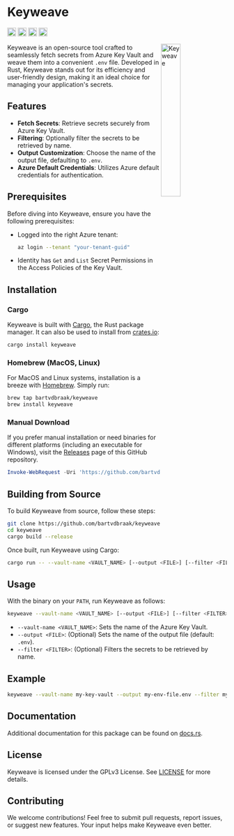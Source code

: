 # Keyweave

[<img alt="github" src="https://img.shields.io/badge/github-bartvdbraak/keyweave-8da0cb?style=for-the-badge&labelColor=555555&logo=github" height="20">](https://github.com/bartvdbraak/keyweave)
[<img alt="crates.io" src="https://img.shields.io/crates/v/keyweave.svg?style=for-the-badge&color=fc8d62&logo=rust" height="20">](https://crates.io/crates/keyweave)
[<img alt="docs.rs" src="https://img.shields.io/badge/docs.rs-keyweave-66c2a5?style=for-the-badge&labelColor=555555&logo=docs.rs" height="20">](https://docs.rs/keyweave)
[<img alt="build status" src="https://img.shields.io/github/actions/workflow/status/bartvdbraak/keyweave/checks.yml?style=for-the-badge" height="20">](https://github.com/bartvdbraak/keyweave/actions/workflows/checks.yml)

<img align="right" src="https://github.com/bartvdbraak/keyweave/assets/3996360/5461f53a-5cef-4bde-908a-b8d3bc1c71c5" alt="Keyweave" width="30%">

Keyweave is an open-source tool crafted to seamlessly fetch secrets from Azure Key Vault and weave them into a convenient `.env` file. Developed in Rust, Keyweave stands out for its efficiency and user-friendly design, making it an ideal choice for managing your application's secrets.

## Features

- **Fetch Secrets**: Retrieve secrets securely from Azure Key Vault.
- **Filtering**: Optionally filter the secrets to be retrieved by name.
- **Output Customization**: Choose the name of the output file, defaulting to `.env`.
- **Azure Default Credentials**: Utilizes Azure default credentials for authentication.

## Prerequisites

Before diving into Keyweave, ensure you have the following prerequisites:

- Logged into the right Azure tenant:

  ```bash
  az login --tenant "your-tenant-guid"
  ```

- Identity has `Get` and `List` Secret Permissions in the Access Policies of the Key Vault.

## Installation 

### Cargo

Keyweave is built with [Cargo](https://doc.rust-lang.org/cargo/), the Rust package manager. It can also be used to install from [crates.io](https://crates.io/crates/keyweave):

```bash
cargo install keyweave
```

### Homebrew (MacOS, Linux)

For MacOS and Linux systems, installation is a breeze with [Homebrew](https://brew.sh/). Simply run:

```bash
brew tap bartvdbraak/keyweave
brew install keyweave
```

### Manual Download

If you prefer manual installation or need binaries for different platforms (including an executable for Windows), visit the [Releases](/releases) page of this GitHub repository.

```powershell
Invoke-WebRequest -Uri 'https://github.com/bartvdbraak/keyweave/releases/latest/download/keyweave.exe' -OutFile 'keyweave.exe'
```

## Building from Source

To build Keyweave from source, follow these steps:

```sh
git clone https://github.com/bartvdbraak/keyweave.git
cd keyweave
cargo build --release
```

Once built, run Keyweave using Cargo:

```sh
cargo run -- --vault-name <VAULT_NAME> [--output <FILE>] [--filter <FILTER>]
```

## Usage

With the binary on your `PATH`, run Keyweave as follows:

```sh
keyweave --vault-name <VAULT_NAME> [--output <FILE>] [--filter <FILTER>]
```

- `--vault-name <VAULT_NAME>`: Sets the name of the Azure Key Vault.
- `--output <FILE>`: (Optional) Sets the name of the output file (default: `.env`).
- `--filter <FILTER>`: (Optional) Filters the secrets to be retrieved by name.

## Example

```sh
keyweave --vault-name my-key-vault --output my-env-file.env --filter my-secret
```

## Documentation

Additional documentation for this package can be found on [docs.rs](https://docs.rs/keyweave).

## License

Keyweave is licensed under the GPLv3 License. See [LICENSE](LICENSE) for more details.

## Contributing

We welcome contributions! Feel free to submit pull requests, report issues, or suggest new features. Your input helps make Keyweave even better.
